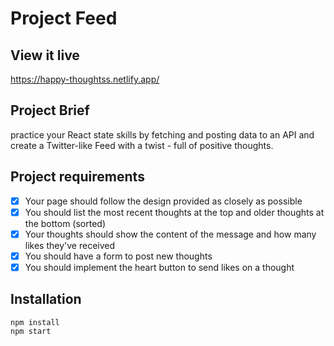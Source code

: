 # Project Feed 

## View it live
https://happy-thoughtss.netlify.app/

## Project Brief
practice your React state skills by fetching and posting data to an API and create a Twitter-like Feed with a twist - full of positive thoughts.

## Project requirements 

- [x]  Your page should follow the design provided as closely as possible
- [x]  You should list the most recent thoughts at the top and older thoughts at the bottom (sorted)
- [x]  Your thoughts should show the content of the message and how many likes they've received
- [x]  You should have a form to post new thoughts
- [x]  You should implement the heart button to send likes on a thought

## Installation

    npm install
    npm start 
